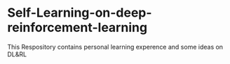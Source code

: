 # Self-Learning-on-deep-reinforcement-learning
This Respository contains personal learning experence and some ideas on DL&amp;RL
